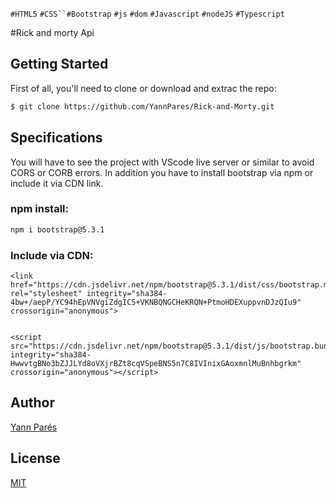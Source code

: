 `#HTML5` `#CSS``#Bootstrap` `#js` `#dom` `#Javascript` `#nodeJS` `#Typescript` 

#Rick and morty Api 

## Getting Started

First of all, you'll need to clone or download and extrac the repo:

```bash
$ git clone https://github.com/YannPares/Rick-and-Morty.git
```

## Specifications

You will have to see the project with VScode live server or similar to avoid CORS or CORB errors.
In addition you have to install bootstrap via npm or include it via CDN link.

### npm install:

```bash
npm i bootstrap@5.3.1
```

### Include via CDN:

```
<link href="https://cdn.jsdelivr.net/npm/bootstrap@5.3.1/dist/css/bootstrap.min.css" rel="stylesheet" integrity="sha384-4bw+/aepP/YC94hEpVNVgiZdgIC5+VKNBQNGCHeKRQN+PtmoHDEXuppvnDJzQIu9" crossorigin="anonymous">


<script src="https://cdn.jsdelivr.net/npm/bootstrap@5.3.1/dist/js/bootstrap.bundle.min.js" integrity="sha384-HwwvtgBNo3bZJJLYd8oVXjrBZt8cqVSpeBNS5n7C8IVInixGAoxmnlMuBnhbgrkm" crossorigin="anonymous"></script>
```

## Author

[Yann Parés](https://github.com/YannPares)

## License 

[MIT](https://choosealicense.com/licenses/mit/)